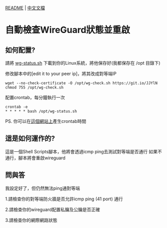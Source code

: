 [README](README.md) | [中文文檔](README_zh.md)

# 自動檢查WireGuard狀態並重啟

## 如何配置?

請將 [wg-status.sh](https://raw.githubusercontent.com/steveyiyo/check-wireguard-status/master/wg-check.sh) 下載到你的Linux系統，將他保存好(我都保存在 /opt 目錄下)

修改腳本中的[edit it to your peer ip]，將其改成對等端IP
```
wget --no-check-certificate -O /opt/wg-check.sh https://git.io/JJYlN
chmod 755 /opt/wg-check.sh
```

配置crontab，每分鐘執行一次
```
crontab -e
* * * * * bash /opt/wg-status.sh
```

PS. 你可以在[這個網站上](https://crontab.guru/)產生crontab時間

## 這是如何運作的?

這是一個Shell Scripts腳本，他將會透過icmp ping去測試對等端是否通行
如果不通行，腳本將會重啟wireguard

## 問與答

我設定好了，但仍然無法ping通對等端

1.請檢查你的對等端防火牆是否允許icmp ping (41 port) 通行

2.請檢查你的wireguard配置私鑰及公鑰是否正確

3.請檢查你的網際網路狀態


<!-- 專案說明:
因為我的wireguard常常掛掉，只要重啟就恢復正常，所以我決定寫一個腳本來解決這個問題!
首先，先嘗試ping看看wireguard peer
如果沒有通，重啟wireguard
如果通了就不重啟
設定crontab自動執行scripts -->
